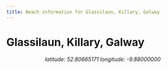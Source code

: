 ```yaml
---
title: Beach information for Glassilaun, Killary, Galway
---
```

# Glassilaun, Killary, Galway 

<div align="center"><i>latitude: 52.80665171 longitude: -9.88000000</i></div>